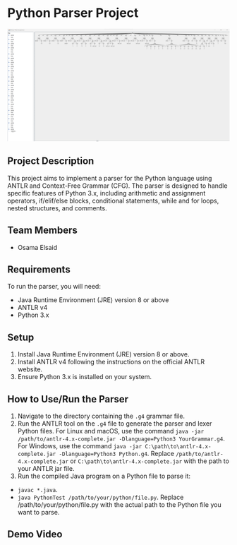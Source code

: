 # Python Parser Project
![alt text](https://github.com/osama-y-elsaid/Python_Parser/blob/d700d232f326c4801113e64ad4555e09a71c6cf6/Results/Deliverable1screenshot.png)
## Project Description
This project aims to implement a parser for the Python language using ANTLR and Context-Free Grammar (CFG). The parser is designed to handle specific features of Python 3.x, including arithmetic and assignment operators, if/elif/else blocks, conditional statements, while and for loops, nested structures, and comments.

## Team Members
- Osama Elsaid

## Requirements
To run the parser, you will need:
- Java Runtime Environment (JRE) version 8 or above
- ANTLR v4
- Python 3.x

## Setup
1. Install Java Runtime Environment (JRE) version 8 or above.
2. Install ANTLR v4 following the instructions on the official ANTLR website.
3. Ensure Python 3.x is installed on your system.

## How to Use/Run the Parser
1. Navigate to the directory containing the `.g4` grammar file.
2. Run the ANTLR tool on the `.g4` file to generate the parser and lexer Python files. For Linux and macOS, use the command `java -jar /path/to/antlr-4.x-complete.jar -Dlanguage=Python3 YourGrammar.g4`. For Windows, use the command `java -jar C:\path\to\antlr-4.x-complete.jar -Dlanguage=Python3 Python.g4`. Replace `/path/to/antlr-4.x-complete.jar` or `C:\path\to\antlr-4.x-complete.jar` with the path to your ANTLR jar file.
3. Run the compiled Java program on a Python file to parse it:
- `javac *.java`.
- `java PythonTest /path/to/your/python/file.py`. Replace /path/to/your/python/file.py with the actual path to the Python file you want to parse.

## Demo Video

